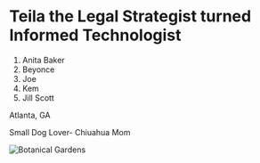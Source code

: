 <h1> Teila the Legal Strategist turned Informed Technologist</h1>

1. Anita Baker
1. Beyonce
1. Joe
1. Kem
1. Jill Scott

Atlanta, GA

Small Dog Lover- Chiuahua Mom 

![Botanical Gardens](https://i.imgur.com/uyls0Bu.jpg)
